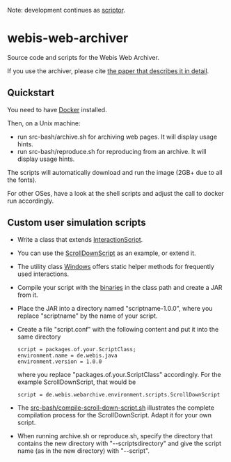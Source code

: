 Note: development continues as [scriptor](https://github.com/webis-de/scriptor).

webis-web-archiver
==================
Source code and scripts for the Webis Web Archiver.

If you use the archiver, please cite [the paper that describes it in detail](https://webis.de/publications.html?q=webis-web-archive#kiesel_2018c).

Quickstart
----------
You need to have [Docker](https://www.docker.com/) installed.

Then, on a Unix machine:
  - run src-bash/archive.sh for archiving web pages. It will display usage hints.
  - run src-bash/reproduce.sh for reproducing from an archive. It will display usage hints.

The scripts will automatically download and run the image (2GB+ due to all the fonts).

For other OSes, have a look at the shell scripts and adjust the call to docker run accordingly.

Custom user simulation scripts
------------------------------
  - Write a class that extends [InteractionScript](https://github.com/webis-de/webis-web-archiver/blob/master/src/de/webis/webarchive/environment/scripts/InteractionScript.java).
  - You can use the [ScrollDownScript](https://github.com/webis-de/webis-web-archiver/blob/master/src/de/webis/webarchive/environment/scripts/ScrollDownScript.java) as an example, or extend it.
  - The utility class [Windows](https://github.com/webis-de/webis-web-archiver/blob/master/src/de/webis/webarchive/environment/browsers/Windows.java) offers static helper methods for frequently used interactions.
  - Compile your script with the [binaries](https://github.com/webis-de/webis-web-archiver/releases/download/0.1.0/webis-web-archiver.jar) in the class path and create a JAR from it.
  - Place the JAR into a directory named "scriptname-1.0.0", where you replace "scriptname" by the name of your script.
  - Create a file "script.conf" with the following content and put it into the same directory
  
        script = packages.of.your.ScriptClass;
        environment.name = de.webis.java
        environment.version = 1.0.0
      
    where you replace "packages.of.your.ScriptClass" accordingly. For the example ScrollDownScript, that would be
    
        script = de.webis.webarchive.environment.scripts.ScrollDownScript
  - The [src-bash/compile-scroll-down-script.sh](src-bash/compile-scroll-down-script.sh) illustrates the complete compilation process for the ScrollDownScript. Adapt it for your own script.
  - When running archive.sh or reproduce.sh, specify the directory that contains the new directory with "--scriptsdirectory" and give the script name (as in the new directory) with "--script".

